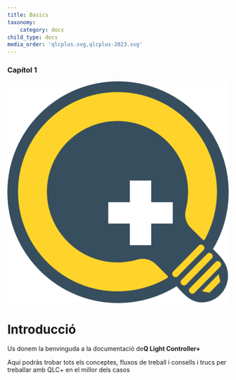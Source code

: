 ```yaml
---
title: Basics
taxonomy:
    category: docs
child_type: docs
media_order: 'qlcplus.svg,qlcplus-2023.svg'
---
```


### Capítol 1

![qlcplus](qlcplus-2023.svg "qlcplus")

# Introducció

Us donem la benvinguda a la  documentació de**Q Light Controller+**

Aquí podràs trobar tots els conceptes, fluxos de treball i consells i trucs per treballar amb QLC+ en el millor dels casos
